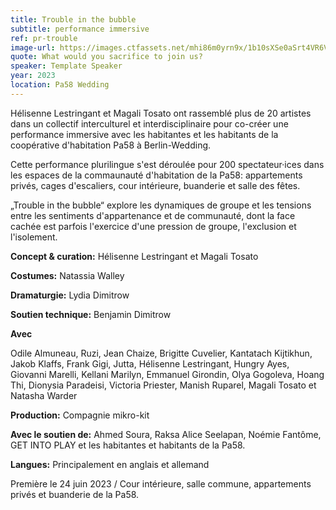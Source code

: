 ```yaml
---
title: Trouble in the bubble
subtitle: performance immersive
ref: pr-trouble
image-url: https://images.ctfassets.net/mhi86m0yrn9x/1b10sXSe0aSrt4VR6VFk4X/55b7d5550ddb98a6acddb0b7e376d9aa/trouble.jpg
quote: What would you sacrifice to join us?
speaker: Template Speaker
year: 2023
location: Pa58 Wedding
---
```


Hélisenne Lestringant et Magali Tosato ont rassemblé plus de 20 artistes dans un collectif interculturel et interdisciplinaire pour co-créer une performance immersive avec les habitantes et les habitants de la coopérative d'habitation Pa58 à Berlin-Wedding.

Cette performance plurilingue s'est déroulée pour 200 spectateur·ices dans les espaces de la commaunauté d'habitation de la Pa58: appartements privés, cages d'escaliers, cour intérieure, buanderie et salle des fêtes. 

„Trouble in the bubble“ explore les dynamiques de groupe et les tensions entre les sentiments d'appartenance et de communauté, dont la face cachée est parfois l'exercice d'une pression de groupe, l'exclusion et l'isolement. 

**Concept & curation:** Hélisenne Lestringant et Magali Tosato

**Costumes:** Natassia Walley

**Dramaturgie:** Lydia Dimitrow

**Soutien technique:** Benjamin Dimitrow


**Avec**

Odile Almuneau,  Ruzi, Jean Chaize, Brigitte Cuvelier, Kantatach Kijtikhun, Jakob Klaffs, Frank Gigi, Jutta, Hélisenne Lestringant, Hungry Ayes, Giovanni Marelli, Kellani Marilyn, Emmanuel Girondin, Olya Gogoleva, Hoang Thi, Dionysia Paradeisi, Victoria Priester, Manish Ruparel, Magali Tosato et Natasha Warder 

**Production:** Compagnie mikro-kit

**Avec le soutien de:** Ahmed Soura, Raksa Alice Seelapan, Noémie Fantôme, GET INTO PLAY et les habitantes et habitants de la Pa58.

**Langues:** Principalement en anglais et allemand 


Première le 24 juin 2023 / Cour intérieure, salle commune, appartements privés et buanderie de la Pa58.
